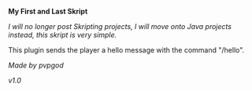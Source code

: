 **My First and Last Skript**

*I will no longer post Skripting projects, I will move onto Java projects instead, this skript is very simple.*

This plugin sends the player a hello message with the command "/hello".

*Made by pvpgod*

*v1.0*
